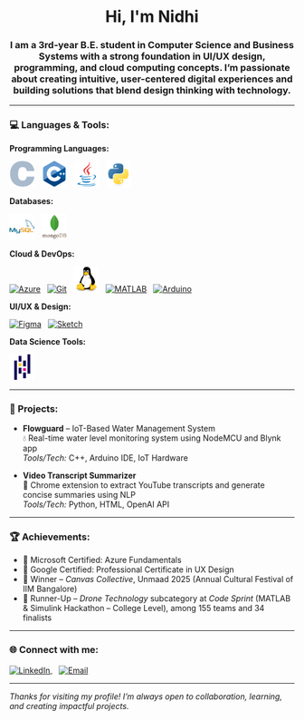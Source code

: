 <h1 align="center">Hi, I'm Nidhi</h1>
<h3 align="center">
I am a 3rd-year B.E. student in Computer Science and Business Systems with a strong foundation in 
<b>UI/UX design</b>, <b>programming</b>, and <b>cloud computing concepts</b>.  
I’m passionate about creating intuitive, user-centered digital experiences and building solutions that blend design thinking with technology.
</h3>

---

<h3 align="left">💻 Languages & Tools:</h3>

**Programming Languages:**  
<p align="left">
<a href="https://www.cprogramming.com/" target="_blank"><img src="https://raw.githubusercontent.com/devicons/devicon/master/icons/c/c-original.svg" alt="C" width="45" height="45"/></a>&nbsp;&nbsp;
<a href="https://www.w3schools.com/cpp/" target="_blank"><img src="https://raw.githubusercontent.com/devicons/devicon/master/icons/cplusplus/cplusplus-original.svg" alt="C++" width="45" height="45"/></a>&nbsp;&nbsp;
<a href="https://www.java.com" target="_blank"><img src="https://raw.githubusercontent.com/devicons/devicon/master/icons/java/java-original.svg" alt="Java" width="45" height="45"/></a>&nbsp;&nbsp;
<a href="https://www.python.org" target="_blank"><img src="https://raw.githubusercontent.com/devicons/devicon/master/icons/python/python-original.svg" alt="Python" width="45" height="45"/></a>
</p>

**Databases:**  
<p align="left">
<a href="https://www.mysql.com/" target="_blank"><img src="https://raw.githubusercontent.com/devicons/devicon/master/icons/mysql/mysql-original-wordmark.svg" alt="MySQL" width="45" height="45"/></a>&nbsp;&nbsp;
<a href="https://www.mongodb.com/" target="_blank"><img src="https://raw.githubusercontent.com/devicons/devicon/master/icons/mongodb/mongodb-original-wordmark.svg" alt="MongoDB" width="45" height="45"/></a>
</p>

**Cloud & DevOps:**  
<p align="left">
<a href="https://azure.microsoft.com/" target="_blank"><img src="https://www.vectorlogo.zone/logos/microsoft_azure/microsoft_azure-icon.svg" alt="Azure" width="45" height="45"/></a>&nbsp;&nbsp;
<a href="https://git-scm.com/" target="_blank"><img src="https://www.vectorlogo.zone/logos/git-scm/git-scm-icon.svg" alt="Git" width="45" height="45"/></a>&nbsp;&nbsp;
<a href="https://www.linux.org/" target="_blank"><img src="https://raw.githubusercontent.com/devicons/devicon/master/icons/linux/linux-original.svg" alt="Linux" width="45" height="45"/></a>&nbsp;&nbsp;
<a href="https://www.mathworks.com/" target="_blank"><img src="https://upload.wikimedia.org/wikipedia/commons/2/21/Matlab_Logo.png" alt="MATLAB" width="45" height="45"/></a>&nbsp;&nbsp;
<a href="https://www.arduino.cc/" target="_blank"><img src="https://cdn.worldvectorlogo.com/logos/arduino-1.svg" alt="Arduino" width="45" height="45"/></a>
</p>

**UI/UX & Design:**  
<p align="left">
<a href="https://www.figma.com/" target="_blank"><img src="https://www.vectorlogo.zone/logos/figma/figma-icon.svg" alt="Figma" width="45" height="45"/></a>&nbsp;&nbsp;
<a href="https://www.sketch.com/" target="_blank"><img src="https://www.vectorlogo.zone/logos/sketchapp/sketchapp-icon.svg" alt="Sketch" width="45" height="45"/></a>
</p>

**Data Science Tools:**  
<p align="left">
<a href="https://pandas.pydata.org/" target="_blank"><img src="https://raw.githubusercontent.com/devicons/devicon/master/icons/pandas/pandas-original.svg" alt="Pandas" width="45" height="45"/></a>
</p>

---

<h3 align="left">📂 Projects:</h3>

- <b>Flowguard</b> – IoT-Based Water Management System  
  💧 Real-time water level monitoring system using NodeMCU and Blynk app  
  <i>Tools/Tech:</i> C++, Arduino IDE, IoT Hardware  

- <b>Video Transcript Summarizer</b>  
  🎥 Chrome extension to extract YouTube transcripts and generate concise summaries using NLP  
  <i>Tools/Tech:</i> Python, HTML, OpenAI API  

---

<h3 align="left">🏆 Achievements:</h3>

- 📜 Microsoft Certified: Azure Fundamentals  
- 🎨 Google Certified: Professional Certificate in UX Design 
- 🥇 Winner – <i>Canvas Collective</i>, Unmaad 2025 (Annual Cultural Festival of IIM Bangalore)  
- 🥈 Runner-Up – <i>Drone Technology</i> subcategory at <i>Code Sprint</i> (MATLAB & Simulink Hackathon – College Level), among 155 teams and 34 finalists  

---

<h3 align="left">🌐 Connect with me:</h3>
<p align="left">
  <a href="https://linkedin.com/in/nidhi-reddy-janga-874284325" target="_blank">
    <img src="https://raw.githubusercontent.com/rahuldkjain/github-profile-readme-generator/master/src/images/icons/Social/linked-in-alt.svg" 
         alt="LinkedIn" width="40" height="40" style="vertical-align:middle;"/>
  </a>&nbsp;&nbsp;
  <a href="mailto:nidhireddyjanga@gmail.com" target="_blank">
    <img src="https://cdn-icons-png.flaticon.com/512/732/732200.png" 
         alt="Email" width="40" height="40" style="vertical-align:middle;"/>
  </a>
</p>

---

<i>Thanks for visiting my profile! I’m always open to collaboration, learning, and creating impactful projects.</i>  

